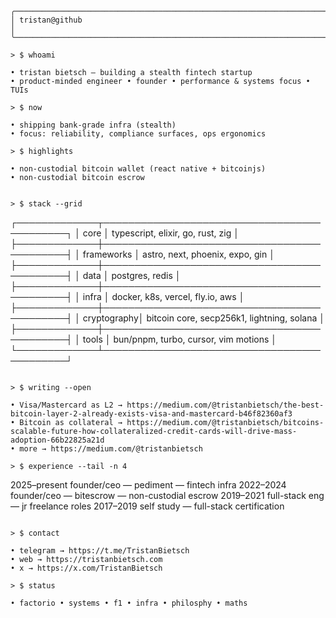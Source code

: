 ```
╭─────────────────────────────────────────────────────────────────────────────╮
│ tristan@github                                                              │
╰─────────────────────────────────────────────────────────────────────────────╯

> $ whoami

• tristan bietsch — building a stealth fintech startup
• product-minded engineer • founder • performance & systems focus • TUIs

> $ now

• shipping bank-grade infra (stealth)
• focus: reliability, compliance surfaces, ops ergonomics

> $ highlights

• non-custodial bitcoin wallet (react native + bitcoinjs)
• non-custodial bitcoin escrow 


> $ stack --grid

```
┌─────────────┬────────────────────────────────────────────┐
│ core        │ typescript, elixir, go, rust, zig          │
├─────────────┼────────────────────────────────────────────┤
│ frameworks  │ astro, next, phoenix, expo, gin            │
├─────────────┼────────────────────────────────────────────┤
│ data        │ postgres, redis                            │
├─────────────┼────────────────────────────────────────────┤
│ infra       │ docker, k8s, vercel, fly.io, aws           │
├─────────────┼────────────────────────────────────────────┤
│ cryptography│ bitcoin core, secp256k1, lightning, solana │
├─────────────┼────────────────────────────────────────────┤
│ tools       │ bun/pnpm, turbo, cursor, vim motions       │
└─────────────┴────────────────────────────────────────────┘
```

> $ writing --open

• Visa/Mastercard as L2 → https://medium.com/@tristanbietsch/the-best-bitcoin-layer-2-already-exists-visa-and-mastercard-b46f82360af3
• Bitcoin as collateral → https://medium.com/@tristanbietsch/bitcoins-scalable-future-how-collateralized-credit-cards-will-drive-mass-adoption-66b22825a21d
• more → https://medium.com/@tristanbietsch

> $ experience --tail -n 4

```
2025–present  founder/ceo — pediment — fintech infra
2022–2024     founder/ceo — bitescrow — non-custodial escrow
2019–2021     full-stack eng — jr freelance roles
2017–2019     self study — full-stack certification
```

> $ contact

• telegram → https://t.me/TristanBietsch
• web → https://tristanbietsch.com
• x → https://x.com/TristanBietsch

> $ status

• factorio • systems • f1 • infra • philosphy • maths
```